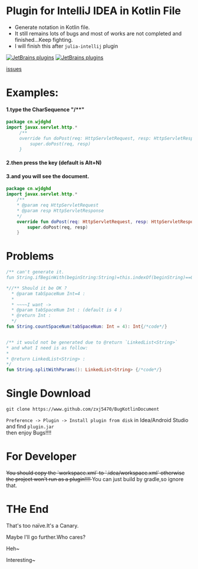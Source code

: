 # Plugin for IntelliJ IDEA in Kotlin File

- Generate notation in Kotlin file.
- It still remains lots of bugs and most of works are not completed and finished...Keep fighting.
- I will finish this after `julia-intellij` plugin

[![JetBrains plugins](https://img.shields.io/jetbrains/plugin/v/9781-bugkotlindocument.svg)](https://plugins.jetbrains.com/plugin/10413-julia)
[![JetBrains plugins](https://img.shields.io/jetbrains/plugin/d/9781-bugkotlindocument.svg)](https://plugins.jetbrains.com/plugin/9781-bugkotlindocument)

[issues](https://github.com/zxj5470/BugKotlinDocument/issues)



# Examples:
#### 1.type the CharSequence "/**"
```kotlin
package cn.wjdghd
import javax.servlet.http.*
     /**
     override fun doPost(req: HttpServletRequest, resp: HttpServletResponse) {
         super.doPost(req, resp)
     }
```
#### 2.then press the key (default is Alt+N)
#### 3.and you will see the document.
```kotlin
package cn.wjdghd
import javax.servlet.http.*
    /**
    * @param req HttpServletRequest
    * @param resp HttpServletResponse
    */
    override fun doPost(req: HttpServletRequest, resp: HttpServletResponse) {
        super.doPost(req, resp)
    }
```
# <a name="Problems"></a>Problems
```kotlin
/** can't generate it.
fun String.ifBeginWith(beginString:String)=this.indexOf(beginString)==0

*//** Should it be OK ?
  * @param tabSpaceNum Int=4 : 
  * 
  * ~~~~I want ->
  * @param tabSpaceNum Int : (default is 4 ) 
  * @return Int :
  */
fun String.countSpaceNum(tabSpaceNum: Int = 4): Int{/*code*/}


/** it would not be generated due to @return `LinkedList<String>`
* and what I need is as follow:
* 
* @return LinkedList<String> :
*/
fun String.splitWithParams(): LinkedList<String> {/*code*/}

```
# Single Download
```
git clone https://www.github.com/zxj5470/BugKotlinDocument
```
`Preference -> Plugin -> Install plugin from disk` in Idea/Android Studio
and find `plugin.jar`  
then enjoy Bugs!!!!

# For Developer
<del>
You should 
copy the `workspace.xml` to 
`.idea/workspace.xml`
otherwise the project won't run as a plugin!!!!
</del>
You can just build by gradle,so ignore that.

# THe End

That's too naïve.It's a Canary.

Maybe I'll go further.Who cares?

Heh~

Interesting~

